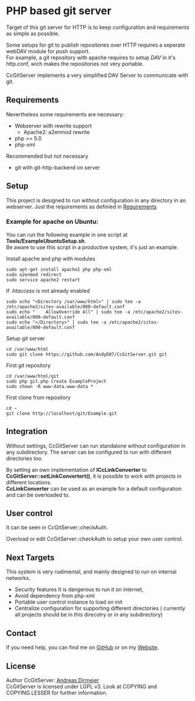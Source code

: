# PHP based git server

Target of this git server for HTTP is to keep configuration and requirements as simple as possible.

Some setups for git to publish repositories over HTTP requires a seperate webDAV module for *push* support.  
For example, a git repository with apache requires to setup *DAV* in it's http.conf, wich makes the repositories not very portable.

CcGitServer implements a very simplified DAV Server to communicate with git.

## Requirements

Nevertheless some requirements are necessary:
 - Webserver with rewrite support
   - Apache2: a2enmod rewrite
 - php >= 5.0
 - php-xml
 
Recommended but not necessary
 - git with git-http-backend on server
 
## Setup

This project is designed to run without configuration in any directory in an webserver. Just the requirements as definied in [Requirements](.#Requirements)


### Example for apache on Ubuntu:

You can run the following example in one script at **Tools/ExampleUbuntuSetup.sh**.  
Be aware to use this script in a productive system, it's just an example.

Install apache and php with modules

    sudo apt-get install apache2 php php-xml
    sudo a2enmod redirect
    sudo service apache2 restart

If *.htaccess* is not already enabled

    sudo echo "<Directory /var/www/html>" | sudo tee -a /etc/apache2/sites-available/000-default.conf
    sudo echo "    AllowOverride All" | sudo tee -a /etc/apache2/sites-available/000-default.conf
    sudo echo "</Directory>" | sudo tee -a /etc/apache2/sites-available/000-default.conf

Setup git server 

    cd /var/www/html
    sudo git clone https://github.com/AndyD87/CcGitServer.git git

First git repository

    cd /var/www/html/git
    sudo php git.php create ExampleProject
    sudo chown -R www-data.www-data *

First clone from repository

    cd ~
    git clone http://localhost/git/Example.git

## Integration

Without settings, CcGitServer can run standalone without configuration in any subdirectory.
The server can be configured to run with different directories too.

By setting an own implementation of **ICcLinkConverter** to **CcGitServer::setLinkConvertert()**, it is possible to work with projects in different locations.  
**CcLinkConverter** can be used as an example for a default configuration and can be overloaded to.

## User control

It can be seen in CcGitServer::checkAuth.

Overload or edit CcGitServer::checkAuth to setup your own user control.

## Next Targets

This system is very rudimental, and mainly designed to run on internal networks.

- Security features
    It is dangerous to run it on internet,
- Avoid dependency from php-xml
- Portable user control instance to load on init
- Centralize configuration for supporting different directories
    ( currently all projects should be in this direcotry or in any subdirectory)

## Contact

If you need help, you can find me on [GitHub](https://github.com/AndyD87) or on my [Website](https://adirmeier.de).

## License

Author CcGitServer: [Andreas Dirmeier](http://adirmeier.de)  
CcGitServer is licensed under LGPL v3. Look at COPYING and COPYING.LESSER for further information.
